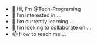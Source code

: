 - 👋 Hi, I’m @Tech-Programing
- 👀 I’m interested in ...
- 🌱 I’m currently learning ...
- 💞️ I’m looking to collaborate on ...
- 📫 How to reach me ...

<!---
Tech-Programing/Tech-Programing is a ✨ special ✨ repository because its `README.md` (this file) appears on your GitHub profile.
You can click the Preview link to take a look at your changes.
--->
